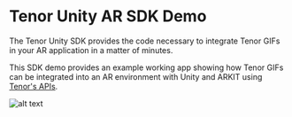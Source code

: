 # Tenor Unity AR SDK Demo

The Tenor Unity SDK provides the code necessary to integrate Tenor GIFs in your AR application in a matter of minutes.

This SDK demo provides an example working app showing how Tenor GIFs can be integrated into an AR environment with Unity and ARKIT using [Tenor's APIs](http://tenor.com/gifapi).

![alt text](https://imgur.com/xDiHhSr.png)
